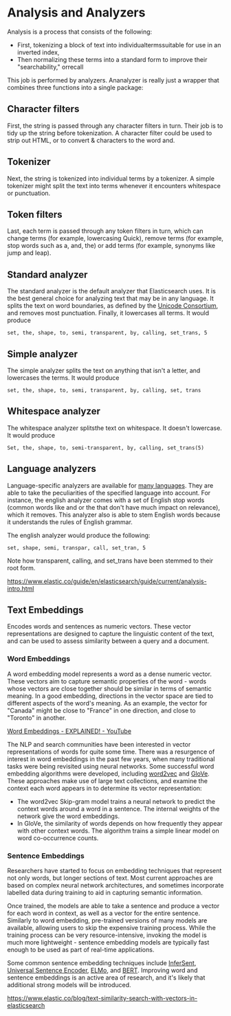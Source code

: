 # Analysis and Analyzers

Analysis is a process that consists of the following:

- First, tokenizing a block of text into individualtermssuitable for use in an inverted index,
- Then normalizing these terms into a standard form to improve their "searchability," orrecall

This job is performed by analyzers. Ananalyzer is really just a wrapper that combines three functions into a single package:

## Character filters

First, the string is passed through any character filters in turn. Their job is to tidy up the string before tokenization. A character filter could be used to strip out HTML, or to convert & characters to the word and.

## Tokenizer

Next, the string is tokenized into individual terms by a tokenizer. A simple tokenizer might split the text into terms whenever it encounters whitespace or punctuation.

## Token filters

Last, each term is passed through any token filters in turn, which can change terms (for example, lowercasing Quick), remove terms (for example, stop words such as a, and, the) or add terms (for example, synonyms like jump and leap).

## Standard analyzer

The standard analyzer is the default analyzer that Elasticsearch uses. It is the best general choice for analyzing text that may be in any language. It splits the text on word boundaries, as defined by the [Unicode Consortium](http://www.unicode.org/reports/tr29/), and removes most punctuation. Finally, it lowercases all terms. It would produce

`set, the, shape, to, semi, transparent, by, calling, set_trans, 5`

## Simple analyzer

The simple analyzer splits the text on anything that isn't a letter, and lowercases the terms. It would produce

`set, the, shape, to, semi, transparent, by, calling, set, trans`

## Whitespace analyzer

The whitespace analyzer splitsthe text on whitespace. It doesn't lowercase. It would produce

`Set, the, shape, to, semi-transparent, by, calling, set_trans(5)`

## Language analyzers

Language-specific analyzers are available for [many languages](https://www.elastic.co/guide/en/elasticsearch/reference/2.4/analysis-lang-analyzer.html). They are able to take the peculiarities of the specified language into account. For instance, the english analyzer comes with a set of English stop words (common words like and or the that don't have much impact on relevance), which it removes. This analyzer also is able to stem English words because it understands the rules of English grammar.

The english analyzer would produce the following:

`set, shape, semi, transpar, call, set_tran, 5`

Note how transparent, calling, and set_trans have been stemmed to their root form.

https://www.elastic.co/guide/en/elasticsearch/guide/current/analysis-intro.html

## Text Embeddings

Encodes words and sentences as numeric vectors. These vector representations are designed to capture the linguistic content of the text, and can be used to assess similarity between a query and a document.

### Word Embeddings

A word embedding model represents a word as a dense numeric vector. These vectors aim to capture semantic properties of the word - words whose vectors are close together should be similar in terms of semantic meaning. In a good embedding, directions in the vector space are tied to different aspects of the word's meaning. As an example, the vector for "Canada" might be close to "France" in one direction, and close to "Toronto" in another.

[Word Embeddings - EXPLAINED! - YouTube](https://www.youtube.com/watch?v=GmXkCCa4eVA)

The NLP and search communities have been interested in vector representations of words for quite some time. There was a resurgence of interest in word embeddings in the past few years, when many traditional tasks were being revisited using neural networks. Some successful word embedding algorithms were developed, including [word2vec](https://papers.nips.cc/paper/5021-distributed-representations-of-words-and-phrases-and-their-compositionality.pdf) and [GloVe](https://nlp.stanford.edu/pubs/glove.pdf). These approaches make use of large text collections, and examine the context each word appears in to determine its vector representation:

- The word2vec Skip-gram model trains a neural network to predict the context words around a word in a sentence. The internal weights of the network give the word embeddings.
- In GloVe, the similarity of words depends on how frequently they appear with other context words. The algorithm trains a simple linear model on word co-occurrence counts.

### Sentence Embeddings

Researchers have started to focus on embedding techniques that represent not only words, but longer sections of text. Most current approaches are based on complex neural network architectures, and sometimes incorporate labelled data during training to aid in capturing semantic information.

Once trained, the models are able to take a sentence and produce a vector for each word in context, as well as a vector for the entire sentence. Similarly to word embedding, pre-trained versions of many models are available, allowing users to skip the expensive training process. While the training process can be very resource-intensive, invoking the model is much more lightweight - sentence embedding models are typically fast enough to be used as part of real-time applications.

Some common sentence embedding techniques include [InferSent](https://arxiv.org/abs/1705.02364), [Universal Sentence Encoder](https://arxiv.org/abs/1803.11175), [ELMo](https://arxiv.org/abs/1802.05365), and [BERT](https://arxiv.org/abs/1810.04805). Improving word and sentence embeddings is an active area of research, and it's likely that additional strong models will be introduced.

https://www.elastic.co/blog/text-similarity-search-with-vectors-in-elasticsearch
